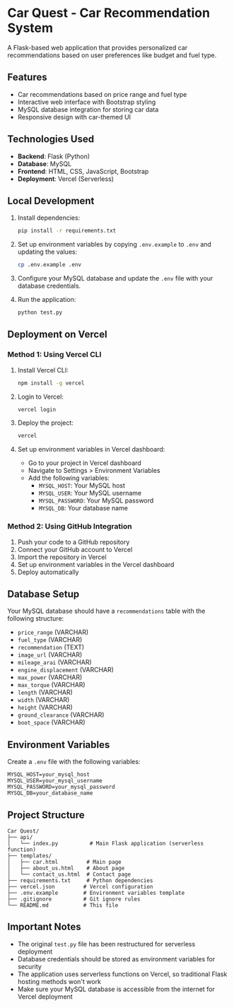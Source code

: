# Car Quest - Car Recommendation System

A Flask-based web application that provides personalized car recommendations based on user preferences like budget and fuel type.

## Features

- Car recommendations based on price range and fuel type
- Interactive web interface with Bootstrap styling
- MySQL database integration for storing car data
- Responsive design with car-themed UI

## Technologies Used

- **Backend**: Flask (Python)
- **Database**: MySQL
- **Frontend**: HTML, CSS, JavaScript, Bootstrap
- **Deployment**: Vercel (Serverless)

## Local Development

1. Install dependencies:
   ```bash
   pip install -r requirements.txt
   ```

2. Set up environment variables by copying `.env.example` to `.env` and updating the values:
   ```bash
   cp .env.example .env
   ```

3. Configure your MySQL database and update the `.env` file with your database credentials.

4. Run the application:
   ```bash
   python test.py
   ```

## Deployment on Vercel

### Method 1: Using Vercel CLI

1. Install Vercel CLI:
   ```bash
   npm install -g vercel
   ```

2. Login to Vercel:
   ```bash
   vercel login
   ```

3. Deploy the project:
   ```bash
   vercel
   ```

4. Set up environment variables in Vercel dashboard:
   - Go to your project in Vercel dashboard
   - Navigate to Settings > Environment Variables
   - Add the following variables:
     - `MYSQL_HOST`: Your MySQL host
     - `MYSQL_USER`: Your MySQL username
     - `MYSQL_PASSWORD`: Your MySQL password
     - `MYSQL_DB`: Your database name

### Method 2: Using GitHub Integration

1. Push your code to a GitHub repository
2. Connect your GitHub account to Vercel
3. Import the repository in Vercel
4. Set up environment variables in the Vercel dashboard
5. Deploy automatically

## Database Setup

Your MySQL database should have a `recommendations` table with the following structure:
- `price_range` (VARCHAR)
- `fuel_type` (VARCHAR)
- `recommendation` (TEXT)
- `image_url` (VARCHAR)
- `mileage_arai` (VARCHAR)
- `engine_displacement` (VARCHAR)
- `max_power` (VARCHAR)
- `max_torque` (VARCHAR)
- `length` (VARCHAR)
- `width` (VARCHAR)
- `height` (VARCHAR)
- `ground_clearance` (VARCHAR)
- `boot_space` (VARCHAR)

## Environment Variables

Create a `.env` file with the following variables:

```
MYSQL_HOST=your_mysql_host
MYSQL_USER=your_mysql_username
MYSQL_PASSWORD=your_mysql_password
MYSQL_DB=your_database_name
```

## Project Structure

```
Car Quest/
├── api/
│   └── index.py          # Main Flask application (serverless function)
├── templates/
│   ├── car.html         # Main page
│   ├── about_us.html    # About page
│   └── contact_us.html  # Contact page
├── requirements.txt     # Python dependencies
├── vercel.json         # Vercel configuration
├── .env.example        # Environment variables template
├── .gitignore          # Git ignore rules
└── README.md           # This file
```

## Important Notes

- The original `test.py` file has been restructured for serverless deployment
- Database credentials should be stored as environment variables for security
- The application uses serverless functions on Vercel, so traditional Flask hosting methods won't work
- Make sure your MySQL database is accessible from the internet for Vercel deployment

